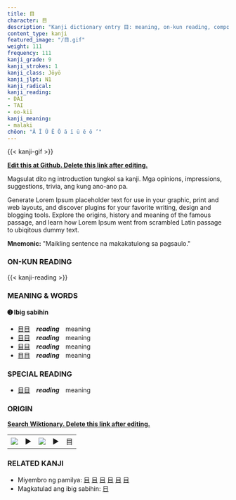 ```yaml
---
title: 目
character: 目
description: "Kanji dictionary entry 目: meaning, on-kun reading, compounds, origin, related kanji"
content_type: kanji
featured_image: "/目.gif"
weight: 111
frequency: 111
kanji_grade: 9
kanji_strokes: 1
kanji_class: Jōyō
kanji_jlpt: N1
kanji_radical: 
kanji_reading: 
- DAI
- TAI
- oo-kii
kanji_meaning:
- malaki
chōon: "Ā Ī Ū Ē Ō ā ī ū ē ō ’"
---
```

[//]: # (Don't edit the line below. Kanji animated GIF code is automatically generated.)
{{< kanji-gif >}}

[//]: # (Edit below this line.)

**[Edit this at Github. Delete this link after editing.](https://github.com/tim0g/tim/tree/main/content/kanji/目/index.md)**

Magsulat dito ng introduction tungkol sa kanji. Mga opinions, impressions, suggestions, trivia, ang kung ano-ano pa.

Generate Lorem Ipsum placeholder text for use in your graphic, print and web layouts, and discover plugins for your favorite writing, design and blogging tools. Explore the origins, history and meaning of the famous passage, and learn how Lorem Ipsum went from scrambled Latin passage to ubiqitous dummy text.
 
**Mnemonic:** "Maikling sentence na makakatulong sa pagsaulo."

### ON-KUN READING

[//]: # (Don't edit the line below. ON-KUN READING code is automatically generated.)
{{< kanji-reading >}}

### MEANING & WORDS

#### ➊ **Ibig sabihin**
  - [目](../目)[目](../目)　***reading***　meaning
  - [目](../目)[目](../目)　***reading***　meaning
  - [目](../目)[目](../目)　***reading***　meaning
  - [目](../目)[目](../目)　***reading***　meaning

### SPECIAL READING
  - [目](../目)[目](../目)　***reading***　meaning

### ORIGIN

**[Search Wiktionary. Delete this link after editing.](https://wiktionary.org/wiki/目)**
<table class="kanji-table"><tr><td>
<img src="60px-目-bronze.svg.png">
</td><td>▶</td><td>
<img src="60px-目-oracle.svg.png">
</td><td>▶</td>
<td class="kanji-origin">目</td>
</tr></table>

### RELATED KANJI
- Miyembro ng pamilya: [目](../目) [目](../目) [目](../目) [目](../目) [目](../目) [目](../目)
- Magkatulad ang ibig sabihin: [日](../日)
